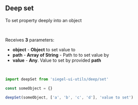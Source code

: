 ## Deep set

To set property deeply into an object

<br />

Receives **3** parameters:
- **object** - **Object** to set value to
- **path** - **Array of String** - Path to to set value by
- **value** - **Any**. Value to set by provided **path**

<br />

```jsx
import deepSet from 'siegel-ui-utils/deep/set'

const someObject = {}

deepSet(someObject, ['a', 'b', 'c', 'd'], 'value to set')
```
